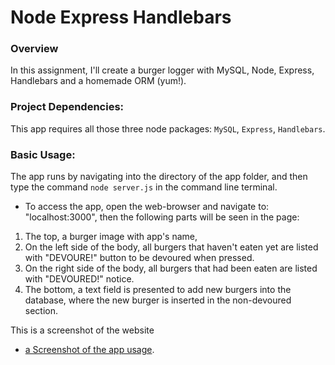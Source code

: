 # Node Express Handlebars

### Overview

In this assignment, I'll create a burger logger with MySQL, Node, Express, Handlebars and a homemade ORM (yum!).

### Project Dependencies:
This app requires all those three node packages: `MySQL`, `Express`, `Handlebars`.

### Basic Usage:

The app runs by navigating into the directory of the app folder, and then type the command  `node server.js` in the command line terminal.

* To access the app, open the web-browser and navigate to: "localhost:3000", then the following parts will be seen in the page:
1. The top, a burger image with app's name, 
2. On the left side of the body, all burgers that haven't eaten yet are listed with "DEVOURE!" button to be devoured when pressed.
3. On the right side of the body, all burgers that had been eaten are listed with "DEVOURED!" notice.
4. The bottom, a text field is presented to add new burgers into the database, where the new burger is inserted in the non-devoured section.

This is a screenshot of the website

* [a Screenshot of the app usage](images/screen.png).